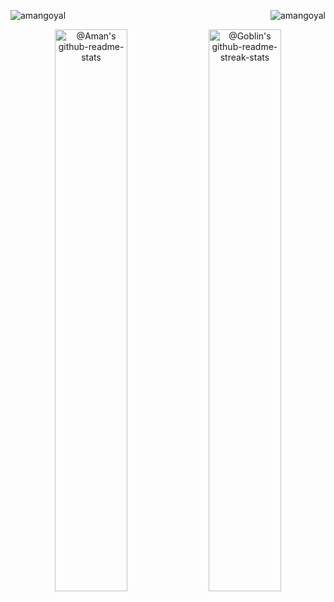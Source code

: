 <p><img align="left" src="https://github-readme-stats.vercel.app/api/top-langs?username=amangoyal05&show_icons=true&locale=en&layout=compact" alt="amangoyal" /></p>
<p align="right"> <img src="https://komarev.com/ghpvc/?username=amangoyal05&label=Profile%20views&color=0e75b6&style=flat" alt="amangoyal" /> </p>
<p align="center">
  <a href="https://github.com/amangoyal05?tab=repositories"><img src="https://github-readme-stats-one-bice.vercel.app/api?username=amangoyal05&theme=gotham&show_icons=true&count_private=true&hide_border=true&role=OWNER,ORGANIZATION_MEMBER,COLLABORATOR"  width="48%" alt="@Aman's github-readme-stats"/></a>
  <a href="https://github.com/amangoyal05?tab=stars"><img src="https://github-readme-streak-stats.herokuapp.com?user=amangoyal05&theme=gotham&hide_border=true&date_format=M%20j%5B%2C%20Y%5D"  width="48%" alt="@Goblin's github-readme-streak-stats"/></a>
</p>
